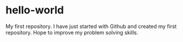 # hello-world
My first repository.
I have just started with Github and created my first repository.
Hope to improve my problem solving skills.